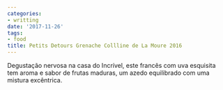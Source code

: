 ```yaml
---
categories:
- writting
date: '2017-11-26'
tags:
- food
title: Petits Detours Grenache Collline de La Moure 2016
---
```


Degustação nervosa na casa do Incrível, este francês com uva esquisita tem aroma e sabor de frutas maduras, um azedo equilibrado com uma mistura excêntrica.

